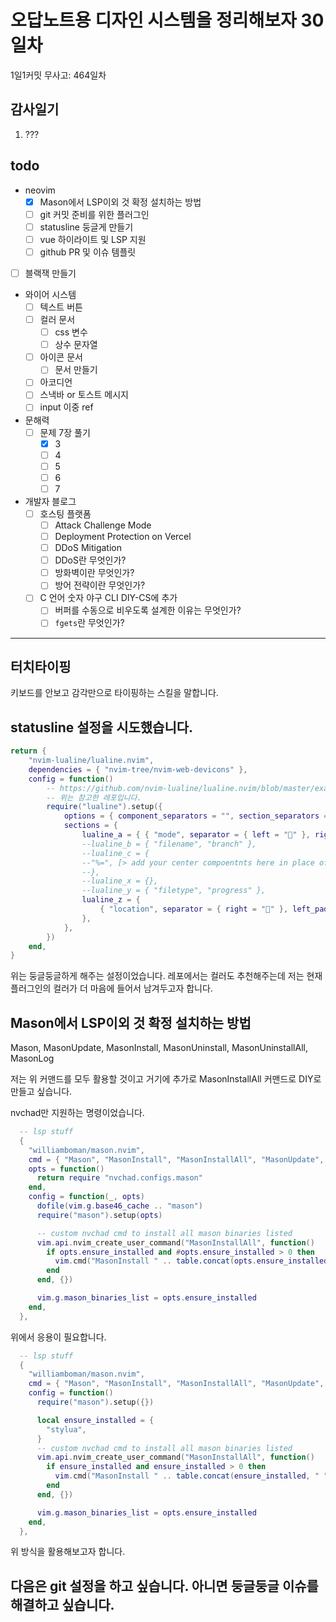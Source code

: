 # 오답노트용 디자인 시스템을 정리해보자 30일차

1일1커밋 무사고: 464일차

## 감사일기

1. ???

## todo

- neovim
  - [x] Mason에서 LSP이외 것 확정 설치하는 방법
  - [ ] git 커밋 준비를 위한 플러그인
  - [ ] statusline 둥글게 만들기
  - [ ] vue 하이라이트 및 LSP 지원
  - [ ] github PR 및 이슈 템플릿
- [ ] 블랙잭 만들기
- 와이어 시스템
  - [ ] 텍스트 버튼
  - [ ] 컬러 문서
    - [ ] css 변수
    - [ ] 상수 문자열
  - [ ] 아이콘 문서
    - [ ] 문서 만들기
  - [ ] 아코디언
  - [ ] 스낵바 or 토스트 메시지
  - [ ] input 이중 ref
- 문해력
  - [ ] 문제 7장 풀기
    - [x] 3
    - [ ] 4
    - [ ] 5
    - [ ] 6
    - [ ] 7
- 개발자 블로그
  - [ ] 호스팅 플랫폼
    - [ ] Attack Challenge Mode
    - [ ] Deployment Protection on Vercel
    - [ ] DDoS Mitigation
    - [ ] DDoS란 무엇인가?
    - [ ] 방화벽이란 무엇인가?
    - [ ] 방어 전략이란 무엇인가?
  - [ ] C 언어 숫자 야구 CLI DIY-CS에 추가
    - [ ] 버퍼를 수동으로 비우도록 설계한 이유는 무엇인가?
    - [ ] `fgets`란 무엇인가?

---

## 터치타이핑

키보드를 안보고 감각만으로 타이핑하는 스킬을 말합니다.

## statusline 설정을 시도했습니다.

```lua title="statusline.lua"
return {
	"nvim-lualine/lualine.nvim",
	dependencies = { "nvim-tree/nvim-web-devicons" },
	config = function()
		-- https://github.com/nvim-lualine/lualine.nvim/blob/master/examples/bubbles.lua
		-- 위는 참고한 레포입니다.
		require("lualine").setup({
			options = { component_separators = "", section_separators = { left = "", right = "" } },
			sections = {
				lualine_a = { { "mode", separator = { left = "" }, right_padding = 2 } },
				--lualine_b = { "filename", "branch" },
				--lualine_c = {
				--"%=", [> add your center compoentnts here in place of this comment <]
				--},
				--lualine_x = {},
				--lualine_y = { "filetype", "progress" },
				lualine_z = {
					{ "location", separator = { right = "" }, left_padding = 2 },
				},
			},
		})
	end,
}
```

위는 둥글둥글하게 해주는 설정이었습니다. 레포에서는 컬러도 추천해주는데 저는 현재 플러그인의 컬러가 더 마음에 들어서 남겨두고자 합니다.

## Mason에서 LSP이외 것 확정 설치하는 방법

Mason, MasonUpdate, MasonInstall, MasonUninstall, MasonUninstallAll, MasonLog

저는 위 커맨드를 모두 활용할 것이고 거기에 추가로 MasonInstallAll 커맨드로 DIY로 만들고 싶습니다.

nvchad만 지원하는 명령이었습니다.

```lua
  -- lsp stuff
  {
    "williamboman/mason.nvim",
    cmd = { "Mason", "MasonInstall", "MasonInstallAll", "MasonUpdate", "MasonUninstall", "MasonUninstallAll", "MasonLog" },
    opts = function()
      return require "nvchad.configs.mason"
    end,
    config = function(_, opts)
      dofile(vim.g.base46_cache .. "mason")
      require("mason").setup(opts)

      -- custom nvchad cmd to install all mason binaries listed
      vim.api.nvim_create_user_command("MasonInstallAll", function()
        if opts.ensure_installed and #opts.ensure_installed > 0 then
          vim.cmd("MasonInstall " .. table.concat(opts.ensure_installed, " "))
        end
      end, {})

      vim.g.mason_binaries_list = opts.ensure_installed
    end,
  },
```

위에서 응용이 필요합니다.

```lua
  -- lsp stuff
  {
    "williamboman/mason.nvim",
    cmd = { "Mason", "MasonInstall", "MasonInstallAll", "MasonUpdate", "MasonUninstall", "MasonUninstallAll", "MasonLog" },
    config = function()
      require("mason").setup({})

      local ensure_installed = {
        "stylua",
      }
      -- custom nvchad cmd to install all mason binaries listed
      vim.api.nvim_create_user_command("MasonInstallAll", function()
        if ensure_installed and ensure_installed > 0 then
          vim.cmd("MasonInstall " .. table.concat(ensure_installed, " "))
        end
      end, {})

      vim.g.mason_binaries_list = opts.ensure_installed
    end,
  },
```

위 방식을 활용해보고자 합니다.

## 다음은 git 설정을 하고 싶습니다. 아니면 둥글둥글 이슈를 해결하고 싶습니다.

